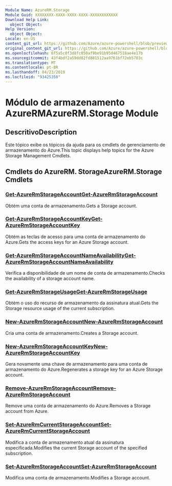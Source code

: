 ```yaml
---
Module Name: AzureRM.Storage
Module Guid: XXXXXXXX-XXXX-XXXX-XXXX-XXXXXXXXXXXX
Download Help Link:
  object Object: 
Help Version:
  object Object: 
Locale: en-US
content_git_url: https://github.com/Azure/azure-powershell/blob/preview/src/ResourceManager/Storage/Stack/Commands.Management.Storage/help/AzureRM.Storage.md
original_content_git_url: https://github.com/Azure/azure-powershell/blob/preview/src/ResourceManager/Storage/Stack/Commands.Management.Storage/help/AzureRM.Storage.md
ms.openlocfilehash: 6f5a5c0f3d8fc050af9be91b95d467518ae4e17b
ms.sourcegitcommit: 43f4bdf2a59dd82fd881512aa9761bf72eb5703c
ms.translationtype: MT
ms.contentlocale: pt-BR
ms.lasthandoff: 04/23/2019
ms.locfileid: "93425350"
---
```

# <span data-ttu-id="cc42d-101">Módulo de armazenamento AzureRM</span><span class="sxs-lookup"><span data-stu-id="cc42d-101">AzureRM.Storage Module</span></span>
## <span data-ttu-id="cc42d-102">Descritivo</span><span class="sxs-lookup"><span data-stu-id="cc42d-102">Description</span></span>
<span data-ttu-id="cc42d-103">Este tópico exibe os tópicos da ajuda para os cmdlets de gerenciamento de armazenamento do Azure.</span><span class="sxs-lookup"><span data-stu-id="cc42d-103">This topic displays help topics for the Azure Storage Management Cmdlets.</span></span>

## <span data-ttu-id="cc42d-104">Cmdlets do AzureRM. Storage</span><span class="sxs-lookup"><span data-stu-id="cc42d-104">AzureRM.Storage Cmdlets</span></span>
### [<span data-ttu-id="cc42d-105">Get-AzureRmStorageAccount</span><span class="sxs-lookup"><span data-stu-id="cc42d-105">Get-AzureRmStorageAccount</span></span>](Get-AzureRmStorageAccount.md)
<span data-ttu-id="cc42d-106">Obtém uma conta de armazenamento.</span><span class="sxs-lookup"><span data-stu-id="cc42d-106">Gets a Storage account.</span></span>

### [<span data-ttu-id="cc42d-107">Get-AzureRmStorageAccountKey</span><span class="sxs-lookup"><span data-stu-id="cc42d-107">Get-AzureRmStorageAccountKey</span></span>](Get-AzureRmStorageAccountKey.md)
<span data-ttu-id="cc42d-108">Obtém as teclas de acesso para uma conta de armazenamento do Azure.</span><span class="sxs-lookup"><span data-stu-id="cc42d-108">Gets the access keys for an Azure Storage account.</span></span>

### [<span data-ttu-id="cc42d-109">Get-AzureRmStorageAccountNameAvailability</span><span class="sxs-lookup"><span data-stu-id="cc42d-109">Get-AzureRmStorageAccountNameAvailability</span></span>](Get-AzureRmStorageAccountNameAvailability.md)
<span data-ttu-id="cc42d-110">Verifica a disponibilidade de um nome de conta de armazenamento.</span><span class="sxs-lookup"><span data-stu-id="cc42d-110">Checks the availability of a storage account name.</span></span>

### [<span data-ttu-id="cc42d-111">Get-AzureRmStorageUsage</span><span class="sxs-lookup"><span data-stu-id="cc42d-111">Get-AzureRmStorageUsage</span></span>](Get-AzureRmStorageUsage.md)
<span data-ttu-id="cc42d-112">Obtém o uso do recurso de armazenamento da assinatura atual.</span><span class="sxs-lookup"><span data-stu-id="cc42d-112">Gets the Storage resource usage of the current subscription.</span></span>

### [<span data-ttu-id="cc42d-113">New-AzureRmStorageAccount</span><span class="sxs-lookup"><span data-stu-id="cc42d-113">New-AzureRmStorageAccount</span></span>](New-AzureRmStorageAccount.md)
<span data-ttu-id="cc42d-114">Cria uma conta de armazenamento.</span><span class="sxs-lookup"><span data-stu-id="cc42d-114">Creates a Storage account.</span></span>

### [<span data-ttu-id="cc42d-115">New-AzureRmStorageAccountKey</span><span class="sxs-lookup"><span data-stu-id="cc42d-115">New-AzureRmStorageAccountKey</span></span>](New-AzureRmStorageAccountKey.md)
<span data-ttu-id="cc42d-116">Gera novamente uma chave de armazenamento para uma conta de armazenamento do Azure.</span><span class="sxs-lookup"><span data-stu-id="cc42d-116">Regenerates a storage key for an Azure Storage account.</span></span>

### [<span data-ttu-id="cc42d-117">Remove-AzureRmStorageAccount</span><span class="sxs-lookup"><span data-stu-id="cc42d-117">Remove-AzureRmStorageAccount</span></span>](Remove-AzureRmStorageAccount.md)
<span data-ttu-id="cc42d-118">Remove uma conta de armazenamento do Azure.</span><span class="sxs-lookup"><span data-stu-id="cc42d-118">Removes a Storage account from Azure.</span></span>

### [<span data-ttu-id="cc42d-119">Set-AzureRmCurrentStorageAccount</span><span class="sxs-lookup"><span data-stu-id="cc42d-119">Set-AzureRmCurrentStorageAccount</span></span>](Set-AzureRmCurrentStorageAccount.md)
<span data-ttu-id="cc42d-120">Modifica a conta de armazenamento atual da assinatura especificada.</span><span class="sxs-lookup"><span data-stu-id="cc42d-120">Modifies the current Storage account of the specified subscription.</span></span>

### [<span data-ttu-id="cc42d-121">Set-AzureRmStorageAccount</span><span class="sxs-lookup"><span data-stu-id="cc42d-121">Set-AzureRmStorageAccount</span></span>](Set-AzureRmStorageAccount.md)
<span data-ttu-id="cc42d-122">Modifica uma conta de armazenamento.</span><span class="sxs-lookup"><span data-stu-id="cc42d-122">Modifies a Storage account.</span></span>

